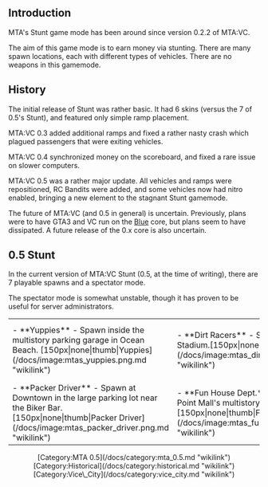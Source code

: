 Introduction
------------

MTA's Stunt game mode has been around since version 0.2.2 of MTA:VC.

The aim of this game mode is to earn money via stunting. There are many spawn locations, each with different types of vehicles. There are no weapons in this gamemode.

History
-------

The initial release of Stunt was rather basic. It had 6 skins (versus the 7 of 0.5's Stunt), and featured only simple ramp placement.

MTA:VC 0.3 added additional ramps and fixed a rather nasty crash which plagued passengers that were exiting vehicles.

MTA:VC 0.4 synchronized money on the scoreboard, and fixed a rare issue on slower computers.

MTA:VC 0.5 was a rather major update. All vehicles and ramps were repositioned, RC Bandits were added, and some vehicles now had nitro enabled, bringing a new element to the stagnant Stunt gamemode.

The future of MTA:VC (and 0.5 in general) is uncertain. Previously, plans were to have GTA3 and VC run on the [Blue](/docs/blue.md "wikilink") core, but plans seem to have dissipated. A future release of the 0.x core is also uncertain.

0.5 Stunt
---------

In the current version of MTA:VC Stunt (0.5, at the time of writing), there are 7 playable spawns and a spectator mode.

The spectator mode is somewhat unstable, though it has proven to be useful for server administrators.

<center>
<table>
<tr>
<td>
-   **Yuppies** - Spawn inside the multistory parking garage in Ocean Beach. [150px|none|thumb|Yuppies](/docs/image:mtas_yuppies.png.md "wikilink")

</td>
<td>
-   **Dirt Racers** - Spawn outside of the Stadium.[150px|none|thumb|Dirt Racers](/docs/image:mtas_dirt_racers.png.md "wikilink")

</td>
<td>
-   **Bikers** - Spawn in the parking lot behind the Malibu club. [150px|none|thumb|Bikers](/docs/image:mtas_bikers.png.md "wikilink")

</td>
<td>
-   **Speeders** - Spawn at the parking lot near the Escobar International Airport. [150px|none|thumb|Speeders](/docs/image:mtas_speeders.png.md "wikilink")

</td>
</tr>
<tr>
<td>
-   **Packer Driver** - Spawn at Downtown in the large parking lot near the Biker Bar. [150px|none|thumb|Packer Driver](/docs/image:mtas_packer_driver.png.md "wikilink")

</td>
<td>
-   **Fun House Dept.** - Spawns at North Point Mall's multistory parking garage. [150px|none|thumb|Fun House Dept.](/docs/image:mtas_fun_house_dept.png.md "wikilink")

</td>
<td>
-   **Heli Pilot** - Spawn at the Escobar International Airport runway. [150px|none|thumb|Heli Pilot](/docs/image:mtas_heli_pilot.png.md "wikilink")

</td>
<td>
-   **Spectator** - This mode is used to simply watch other players, you don't spawn anywhere. [150px|none|thumb|Spectator](/docs/image:mtas_spectator.png.md "wikilink")

</td>
</table>
[Category:MTA 0.5](/docs/category:mta_0.5.md "wikilink") [Category:Historical](/docs/category:historical.md "wikilink") [Category:Vice\_City](/docs/category:vice_city.md "wikilink")
